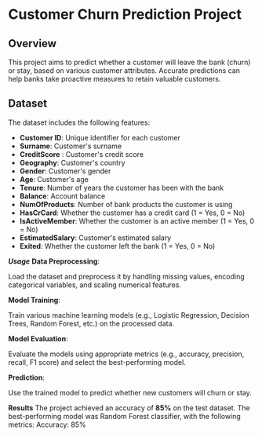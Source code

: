 # Customer Churn Prediction Project

## Overview

This project aims to predict whether a customer will leave the bank (churn) or stay, based on various customer attributes. Accurate predictions can help banks take proactive measures to retain valuable customers.

## Dataset

The dataset includes the following features:

- **Customer ID**: Unique identifier for each customer
- **Surname**: Customer's surname
- **CreditScore** : Customer's credit score
- **Geography**: Customer's country
- **Gender**: Customer's gender
- **Age**: Customer's age
- **Tenure**: Number of years the customer has been with the bank
- **Balance**: Account balance
- **NumOfProducts**: Number of bank products the customer is using
- **HasCrCard**: Whether the customer has a credit card (1 = Yes, 0 = No)
- **IsActiveMember**: Whether the customer is an active member (1 = Yes, 0 = No)
- **EstimatedSalary**: Customer's estimated salary
- **Exited**: Whether the customer left the bank (1 = Yes, 0 = No)

***Usage***
**Data Preprocessing**:

Load the dataset and preprocess it by handling missing values, encoding categorical variables, and scaling numerical features.

**Model Training**:

Train various machine learning models (e.g., Logistic Regression, Decision Trees, Random Forest, etc.) on the processed data.

**Model Evaluation**:

Evaluate the models using appropriate metrics (e.g., accuracy, precision, recall, F1 score) and select the best-performing model.

**Prediction**:

Use the trained model to predict whether new customers will churn or stay.

**Results**
The project achieved an accuracy of **85%** on the test dataset.
The best-performing model was Random Forest classifier, with the following metrics:
Accuracy: 85%


